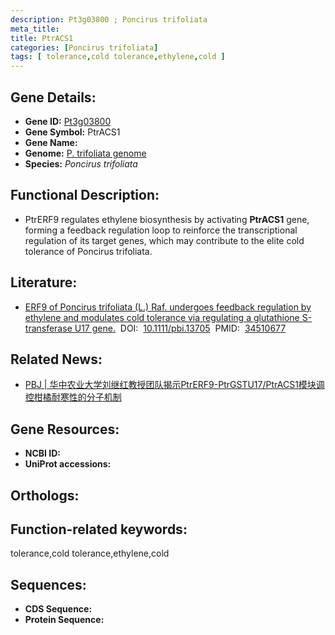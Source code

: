 ```yaml
---
description: Pt3g03800 ; Poncirus trifoliata
meta_title:
title: PtrACS1
categories: [Poncirus trifoliata]
tags: [ tolerance,cold tolerance,ethylene,cold ]
---
```


## Gene Details:
- **Gene ID:**	[Pt3g03800]()
- **Gene Symbol:** PtrACS1
- **Gene Name:** 
- **Genome:** [P. trifoliata genome]()
- **Species:** *Poncirus trifoliata*

## Functional Description:
   - PtrERF9 regulates ethylene biosynthesis by activating **PtrACS1** gene, forming a feedback regulation loop to reinforce the transcriptional regulation of its target genes, which may contribute to the elite cold tolerance of Poncirus trifoliata.

## Literature:
   - [ERF9 of Poncirus trifoliata (L.) Raf. undergoes feedback regulation by ethylene and modulates cold tolerance via regulating a glutathione S-transferase U17 gene.]( https://onlinelibrary.wiley.com/doi/10.1111/pbi.13705)&nbsp;&nbsp;DOI:&nbsp;&nbsp;[10.1111/pbi.13705](https://onlinelibrary.wiley.com/doi/10.1111/pbi.13705)&nbsp;&nbsp;PMID:&nbsp;&nbsp;[34510677](https://pubmed.ncbi.nlm.nih.gov/34510677/)

## Related News:
   - [PBJ | 华中农业大学刘继红教授团队揭示PtrERF9-PtrGSTU17/PtrACS1模块调控柑橘耐寒性的分子机制](https://mp.weixin.qq.com/s?__biz=Mzg3MDEwNDEyMg==&mid=2247517213&idx=1&sn=1863e4a4126b5ff5d8cd93da0d1a9548&chksm=ce902948f9e7a05ec5ac86a559d2c4241f54b39068b2b7b129fde6ddcb4fd4f35222fedcda5f&scene=27#wechat_redirect)

## Gene Resources:
- **NCBI ID:** [](https://www.ncbi.nlm.nih.gov/gene/?term=)
- **UniProt accessions:** [](https://www.uniprot.org/uniprotkb//entry)

## Orthologs:


## Function-related keywords:
tolerance,cold tolerance,ethylene,cold

## Sequences:
- **CDS Sequence:**
- **Protein Sequence:**
